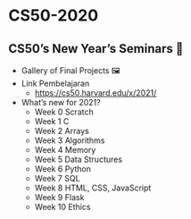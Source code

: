 # CS50-2020
## CS50’s New Year’s Seminars 🥂
- Gallery of Final Projects 🖼️
- Link Pembelajaran 
    - https://cs50.harvard.edu/x/2021/
- What’s new for 2021?
    - Week 0 Scratch
    - Week 1 C
    - Week 2 Arrays
    - Week 3 Algorithms
    - Week 4 Memory
    - Week 5 Data Structures
    - Week 6 Python
    - Week 7 SQL
    - Week 8 HTML, CSS, JavaScript
    - Week 9 Flask
    - Week 10 Ethics
